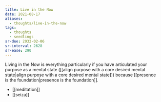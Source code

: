 ```yaml
---
title: Live in the Now
date: 2021-08-17
aliases:
  - thoughts/live-in-the-now
tags:
  - thoughts
  - seedlings
sr-due: 2032-02-06
sr-interval: 2628
sr-ease: 290
---
```

Living in the Now is everything particularly if you have articulated your purpose as a mental state ([[align purpose with a core desired mental state|align purpose with a core desired mental state]]) because [[presence is the foundation|presence is the foundation]].

- [[meditation]]
- [[seiza]]